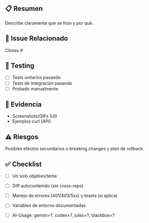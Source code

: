 ## 📋 Resumen
Describe claramente qué se hizo y por qué.

## 🔗 Issue Relacionado
Closes #<id>

## 🧪 Testing
- [ ] Tests unitarios pasando
- [ ] Tests de integración pasando
- [ ] Probado manualmente

## 📸 Evidencia
- Screenshots/GIFs (UI)
- Ejemplos curl (API)

## ⚠️ Riesgos
Posibles efectos secundarios o breaking changes y plan de rollback.

## ✅ Checklist
- [ ] Un solo objetivo/tema
- [ ] Diff autocontenido (sin cross-repo)
- [ ] Manejo de errores (401/403/5xx) y toasts (si aplica)
- [ ] Variables de entorno documentadas
- [ ] AI-Usage: gemini=?, codex=?, jules=?, blackbox=?

